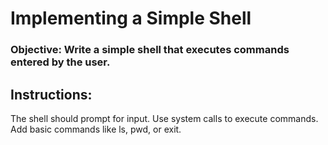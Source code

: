 # Implementing a Simple Shell
### Objective: Write a simple shell that executes commands entered by the user.

## Instructions:
The shell should prompt for input.
Use system calls to execute commands.
Add basic commands like ls, pwd, or exit.